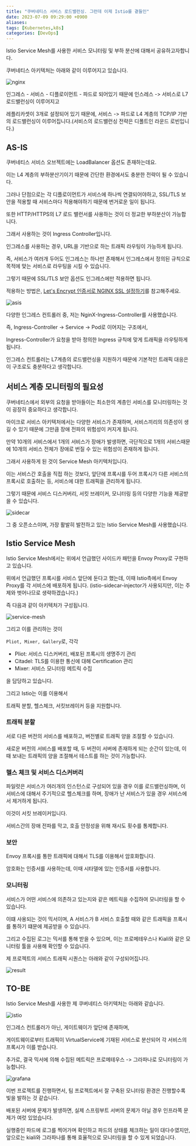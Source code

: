 ```yaml
---
title: "쿠버네티스 서비스 로드밸런싱. 그런데 이제 Istio를 곁들인"
date: 2023-07-09 09:29:00 +0900
aliases: 
tags: [Kubernetes,k8s]
categories: [DevOps]
---
```


Istio Service Mesh를 사용한 서비스 모니터링 및 부하 분산에 대해서 공유하고자합니다.

쿠버네티스 아키텍처는 아래와 같이 이루어지고 있습니다.

![nginx](/assets/img/2023-07-09-k8s-with-istio/nginx.webp)

인그레스 - 서비스 - 디플로이먼트 - 파드로 되어있기 때문에 인스레스 -> 서비스로 L7 로드밸런싱이 이루어지고 

레플리카셋이 3개로 설정되어 있기 때문에, 서비스 -> 파드로 L4 계층의 TCP/IP 기반의 로드밸런싱이 이루어집니다.(서비스의 로드밸런싱 전략은 디폴트인 라운드 로빈입니다.)

## AS-IS

쿠버네티스 서비스 오브젝트에는 LoadBalancer 옵션도 존재하는데요.

이는 L4 계층의 부하분산기이기 때문에 간단한 환경에서도 충분한 전략이 될 수 있습니다.

그러나 단점으로는 각 디플로이먼트가 서비스에 하나씩 연결되어야하고, SSL/TLS 보안을 적용할 때 서비스마다 적용해야하기 때문에 번거로운 일이 됩니다.

또한 HTTP/HTTPS의 L7 로드 밸런서를 사용하는 것이 더 정교한 부하분산이 가능합니다.

그래서 사용하는 것이 Ingress Controller입니다.

인그레스를 사용하는 경우, URL을 기반으로 하는 트래픽 라우팅이 가능하게 됩니다.

즉, 서비스가 여러개 두어도 인그레스는 하나만 존재해서 인그레스에서 정의된 규칙으로 목적에 맞는 서비스로 라우팅을 시킬 수 있습니다.

그렇기 때문에 SSL/TLS 보안 옵션도 인그레스에만 적용하면 됩니다.

적용하는 방법은, [Let's Encrypt 인증서로 NGINX SSL 설정하기](https://nginxstore.com/blog/nginx/lets-encrypt-%EC%9D%B8%EC%A6%9D%EC%84%9C%EB%A1%9C-nginx-ssl-%EC%84%A4%EC%A0%95%ED%95%98%EA%B8%B0/)를 참고해주세요.

![asis](/assets/img/2023-07-09-k8s-with-istio/asis.webp)

다양한 인그레스 컨트롤러 중, 저는 NginX-Ingress-Controller를 사용했습니다.

즉, Ingress-Controller -> Service -> Pod로 이어지는 구조에서,

Ingress-Controller가 요청을 받아 정의한 Ingress 규칙에 맞게 트래픽을 라우팅하게 됩니다.

인그레스 컨트롤러는 L7계층의 로드밸런싱을 지원하기 때문에 기본적인 트래픽 대응은 이 구조로도 충분하다고 생각합니다.

## 서비스 계층 모니터링의 필요성

쿠버네티스에서 외부의 요청을 받아들이는 최소한의 계층인 서비스를 모니터링하는 것이 굉장히 중요하다고 생각합니다.

마이크로 서비스 아키텍처에서는 다양한 서비스가 존재하며, 서비스끼리의 의존성이 생길 수 있기 때문에 그만큼 장애 전파의 위험성이 커지게 됩니다.

만약 10개의 서비스에서 1개의 서비스가 장애가 발생하면, 극단적으로 1개의 서비스때문에 10개의 서비스 전체가 장애로 번질 수 있는 위험성이 존재하게 됩니다.

그래서 사용하게 된 것이 Service Mesh 아키텍처입니다.

이는 서비스간 호출을 직접 하는 것보다, 앞단에 프록시를 두어 프록시가 다른 서비스의 프록시로 호출하는 등, 서비스에 대한 트래픽을 관리하게 됩니다.

그렇기 때문에 서비스 디스커버리, 서킷 브레이커, 모니터링 등의 다양한 기능을 제공받을 수 있습니다.

![sidecar](/assets/img/2023-07-09-k8s-with-istio/sidecar.webp)

그 중 오픈소스이며, 가장 활발히 발전하고 있는 Istio Service Mesh를 사용했습니다.

## Istio Service Mesh

Istio Service Mesh에서는 위에서 언급했던 사이드카 패턴을 Envoy Proxy로 구현하고 있습니다.

위에서 언급했던 프록시를 서비스 앞단에 둔다고 했는데, 이때 Istio측에서 Envoy Proxy를 각 서비스에 배포하게 됩니다. (istio-sidecar-injector가 사용되지만, 이는 주제와 벗어나므로 생략하겠습니다.)

즉 다음과 같이 아키텍처가 구성됩니다.

![service-mesh](/assets/img/2023-07-09-k8s-with-istio/is.webp)

그리고 이를 관리하는 것이

`Pliot, Mixer, Gallery`로, 각각

- Pliot: 서비스 디스커버리, 배포된 프록시의 생명주기 관리
- Citadel: TLS를 이용한 통신에 대해 Certification 관리
- Mixer: 서비스 모니터링 메트릭 수집

을 담당하고 있습니다.

그리고 Istio는 이를 이용해서

트래픽 분할, 헬스체크, 서킷브레이커 등을 지원합니다.

### 트래픽 분할

서로 다른 버전의 서비스를 배포하고, 버전별로 트래픽 양을 조절할 수 있습니다.

새로운 버전의 서비스를 배포할 때, 두 버전이 서버에 존재하게 되는 순간이 있는데, 이 때 보내는 트래픽의 양을 조절해서 테스트를 하는 것이 가능합니다.

### 헬스 체크 및 서비스 디스커버리

파일럿은 서비스가 여러개의 인스턴스로 구성되어 있을 경우 이를 로드밸런싱하며, 이 서비스에 대해서 주기적으로 헬스체크를 하며, 장애가 난 서비스가 있을 경우 서비스에서 제거하게 됩니다.

이것이 서킷 브레이커입니다.

서비스간의 장애 전파를 막고, 호출 안정성을 위해 재시도 횟수를 통제합니다.

### 보안

Envoy 프록시를 통한 트래픽에 대해서 TLS를 이용해서 암호화합니다.

암호화는 인증서를 사용하는데, 이때 시타델에 있는 인증서를 사용합니다.

### 모니터링

서비스가 어떤 서비스에 의존하고 있는지와 같은 메트릭을 수집하여 모니터링을 할 수 있습니다.

이떄 사용되는 것이 믹서이며, A 서비스가 B 서비스 호출할 때와 같은 트래픽을 프록시를 통하기 떄문에 제공받을 수 있습니다.

그리고 수집된 로그는 믹서를 통해 받을 수 있으며, 이는 프로메테우스나 Kiali와 같은 모니터링 툴을 사용해 확인할 수 있습니다.

제 프로젝트의 서비스 트래픽 시퀀스는 아래와 같이 구성되어집니다.

![result](/assets/img/2023-07-09-k8s-with-istio/result.webp)

## TO-BE

Istio Service Mesh를 사용한 제 쿠버네티스 아키텍처는 아래와 같습니다.

![istio](/assets/img/2023-07-09-k8s-with-istio/istio.webp)

인그레스 컨트롤러가 아닌, 게이트웨이가 앞단에 존재하며,

게이트웨이로부터 트래픽이 VirtualService에 기재된 서비스로 분산되어 각 서비스의 프록시가 이를 받습니다.

추가로, 결국 믹서에 의해 수집된 메트릭은 프로메테우스 -> 그라파나로 모니터링이 가능합니다.

![grafana](/assets/img/2023-07-09-k8s-with-istio/grafana.webp)

이번 프로젝트를 진행하면서, 팀 프로젝트에서 잘 구축된 모니터링 환경은 진행할수록 빛을 발하는 것 같습니다.

배포된 서버에 문제가 발생하면, 실제 스프링부트 서버의 문제가 아닐 경우 인프라쪽 문제가 여럿 있었습니다.

실행중인 파드에 로그를 찍어가며 확인하고 파드의 상태를 체크하는 일이 대다수였지만, 앞으로는 kiali와 그라파나를 통해 효율적으로 모니터링을 할 수 있게 되었습니다.
















